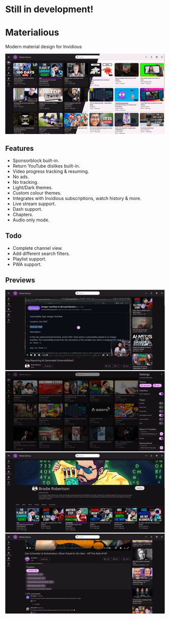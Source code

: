 # Still in development!

# Materialious
Modern material design for Invidious

![Preview of homepage](./previews/home-preview.png)

## Features
- Sponsorblock built-in.
- Return YouTube dislikes built-in.
- Video progress tracking & resuming.
- No ads.
- No tracking.
- Light/Dark themes.
- Custom colour themes.
- Integrates with Invidious subscriptions, watch history & more.
- Live stream support.
- Dash support.
- Chapters.
- Audio only mode.

## Todo
- Complete channel view.
- Add different search filters.
- Playlist support.
- PWA support.

## Previews
![Preview of player](./previews/player-preview.png)
![Preview of settings](./previews/setting-preview.png)
![Preview of channel](./previews/channel-preview.png)
![Preview of chapters](./previews/chapter-previews.png)